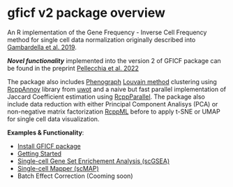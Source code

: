 # gficf v2 package overview

An R implementation of the 
Gene Frequency - Inverse Cell Frequency method for single cell data
normalization originally described into [Gambardella et al. 2019](https://www.frontiersin.org/articles/10.3389/fgene.2019.00734/abstract).  

***Novel functionality*** implemented into the version 2 of GFICF package can be found in the preprint [Pellecchia et al. 2022](https://www.biorxiv.org/content/10.1101/2022.10.24.513476v1)  

The package also includes [Phenograph](https://biorxiv.org/cgi/content/short/2022.10.24.513476v1)
[Louvain method](https://sites.google.com/site/findcommunities/)
clustering using [RcppAnnoy](https://cran.r-project.org/package=RcppAnnoy) library
from [uwot](https://github.com/jlmelville/uwot) and a naive but fast parallel implementation
of Jaccard Coefficient estimation using [RcppParallel](https://cran.r-project.org/package=RcppParallel).
The package also include data reduction with either Principal Component Analisys (PCA) or
non-negative matrix factorization [RcppML](https://github.com/zdebruine/RcppML) before to apply t-SNE or UMAP for single cell data visualization.   

**Examples & Functionality**:  
* [Install GFICF package](https://htmlpreview.github.io/?https://github.com/gambalab/gficf/blob/master/inst/doc/installation.html)  
* [Getting Started](https://htmlpreview.github.io/?https://github.com/gambalab/gficf/blob/master/inst/doc/index.html)  
* [Single-cell Gene Set Enrichement Analysis (scGSEA)](https://htmlpreview.github.io/?https://github.com/gambalab/gficf/blob/master/inst/doc/scGSEA.html)  
* [Single-cell Mapper (scMAP)](https://htmlpreview.github.io/?https://github.com/gambalab/gficf/blob/master/inst/doc/scMAP.html)  
* Batch Effect Correction (Cooming soon) 
